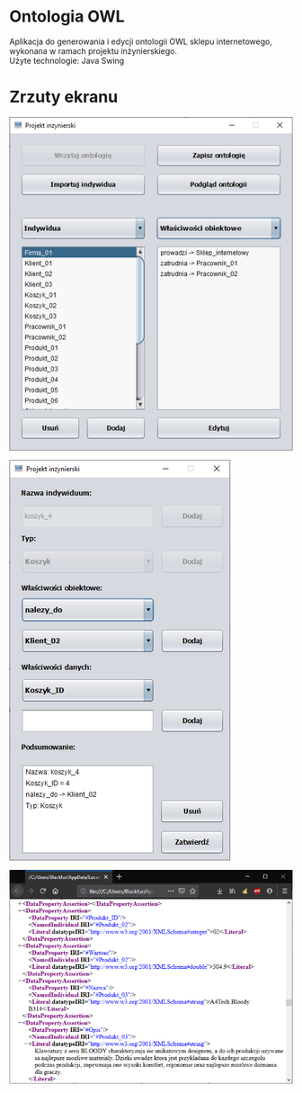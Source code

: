 # Ontologia OWL
Aplikacja do generowania i edycji ontologii OWL sklepu internetowego, wykonana w ramach projektu inżynierskiego.<br/>
Użyte technologie: Java Swing

# Zrzuty ekranu

![Alt text](/screenshots/1.png?raw=true "Optional Title")

![Alt text](/screenshots/2.png?raw=true "Optional Title")

![Alt text](/screenshots/3.png?raw=true "Optional Title")

